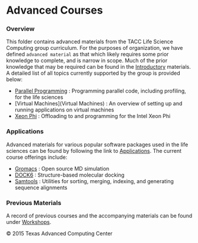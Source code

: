 # Advanced Courses

### Overview

This folder contains advanced materials from the TACC Life Science Computing group curriculum. For the purposes of organization, we have defined `advanced material` as that which likely requires some prior knowledge to complete, and is narrow in scope. Much of the prior knowledge that may be required can be found in the [Introductory](../Introductory) materials. A detailed list of all topics currently supported by the group is provided below:

* [Parallel Programming](ParallelProg) : Programming parallel code, including profiling, for the life sciences
* [Virtual Machines](Virtual Machines) : An overview of setting up and running applications on virtual machines
* [Xeon Phi](XeonPhi) : Offloading to and programming for the Intel Xeon Phi

### Applications

Advanced materials for various popular software packages used in the life sciences can be found by following the link to [Applications](Applications). The current course offerings include:

* [Gromacs](Applications/Gromacs) : Open source MD simulation
* [DOCK6](Applications/DOCK6) : Structure-based molecular docking
* [Samtools](Applications/Samtools) : Utilities for sorting, merging, indexing, and generating sequence alignments

### Previous Materials

A record of previous courses and the accompanying materials can be found under [Workshops](../Workshops).

&copy; 2015 Texas Advanced Computing Center
